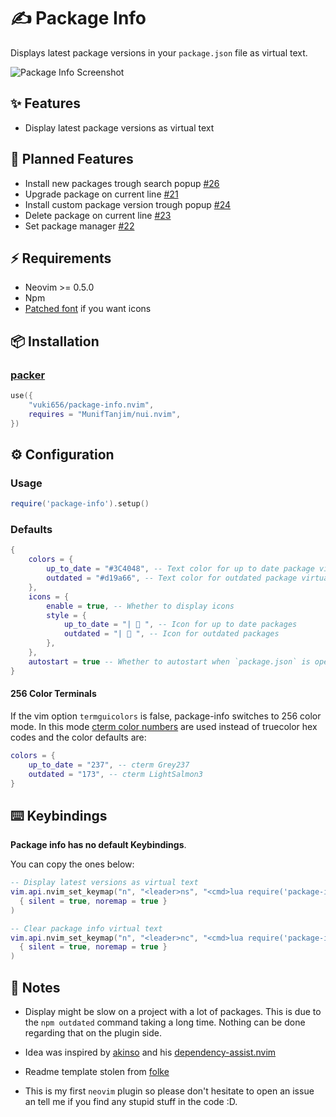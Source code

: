 # ✍️ Package Info

Displays latest package versions in your `package.json` file as virtual text.

![Package Info Screenshot](./media/screen.png)

## ✨ Features

- Display latest package versions as virtual text

## 🚀 Planned Features

- Install new packages trough search popup [#26](https://github.com/vuki656/package-info.nvim/issues/26)
- Upgrade package on current line [#21](https://github.com/vuki656/package-info.nvim/issues/21)
- Install custom package version trough popup [#24](https://github.com/vuki656/package-info.nvim/issues/24)
- Delete package on current line [#23](https://github.com/vuki656/package-info.nvim/issues/23)
- Set package manager [#22](https://github.com/vuki656/package-info.nvim/issues/22)

## ⚡️ Requirements

- Neovim >= 0.5.0
- Npm
- [Patched font](https://github.com/ryanoasis/nerd-fonts/tree/gh-pages) if you
want icons

## 📦 Installation

### [packer](https://github.com/wbthomason/packer.nvim)

```lua
use({
    "vuki656/package-info.nvim",
    requires = "MunifTanjim/nui.nvim",
})
```

## ⚙️ Configuration

### Usage

```lua
require('package-info').setup()
```

### Defaults

```lua
{
    colors = {
        up_to_date = "#3C4048", -- Text color for up to date package virtual text
        outdated = "#d19a66", -- Text color for outdated package virtual text
    },
    icons = {
        enable = true, -- Whether to display icons
        style = {
            up_to_date = "|  ", -- Icon for up to date packages
            outdated = "|  ", -- Icon for outdated packages
        },
    },
    autostart = true -- Whether to autostart when `package.json` is opened
}
```

#### 256 Color Terminals

If the vim option `termguicolors` is false, package-info switches to 256 color mode.
In this mode [cterm color numbers](https://jonasjacek.github.io/colors/) are used
instead of truecolor hex codes and the color defaults are:

```lua
colors = {
    up_to_date = "237", -- cterm Grey237
    outdated = "173", -- cterm LightSalmon3
}

```

## ⌨️  Keybindings

**Package info has no default Keybindings**.

You can copy the ones below:

```lua
-- Display latest versions as virtual text
vim.api.nvim_set_keymap("n", "<leader>ns", "<cmd>lua require('package-info').show()<cr>",
  { silent = true, noremap = true }
)

-- Clear package info virtual text
vim.api.nvim_set_keymap("n", "<leader>nc", "<cmd>lua require('package-info').hide()<cr>",
  { silent = true, noremap = true }
)
```

## 📝 Notes

- Display might be slow on a project with a lot of packages. This is due to the
`npm outdated` command taking a long time. Nothing can be done regarding
that on the plugin side.

- Idea was inspired by [akinso](https://github.com/akinsho) and his [dependency-assist.nvim](Dependency-assist.nvim)

- Readme template stolen from [folke](https://github.com/folke)

- This is my first `neovim` plugin so please don't hesitate to
open an issue an tell me if you find any stupid stuff in the code :D.

